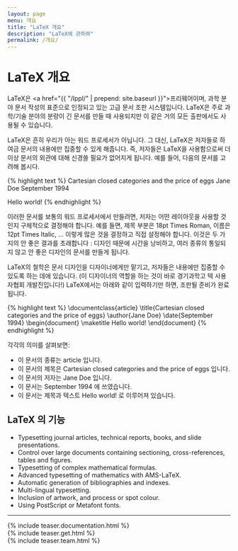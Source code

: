 ```yaml
---
layout: page
menu: 개요
title: "LaTeX 개요"
description: "LaTeX에 관하여"
permalink: /개요/
---
```


# LaTeX 개요


LaTeX은 <a href="{{ "/lppl/" | prepend: site.baseurl }}">프리웨어</a>이며, 과학 분야 문서 작성의 표준으로 인정되고 있는 고급 문서 조판 시스템입니다.
LaTeX은 주로 과학/기술 분야의 분량이 긴 문서를 만들 때 사용되지만 이 같은 거의 모든 출판에서도 사용될 수 있습니다.

LaTeX은 흔히 우리가 아는 워드 프로세서가 아닙니다. 그 대신, LaTeX은 저자들로 하여금 문서의 내용에만 집중할 수 있게 해줍니다.
즉, 저자들은 LaTeX을 사용함으로써 더 이상 문서의 외관에 대해 신경쓸 필요가 없어지게 됩니다.
예를 들어, 다음의 문서를 고려해 봅시다.

{% highlight text %}
Cartesian closed categories and the price of eggs
Jane Doe
September 1994

Hello world!
{% endhighlight %}

이러한 문서를 보통의 워드 프로세서에서 만들려면, 저자는 어떤 레이아웃을 사용할 것인지 구체적으로 결정해야 합니다.
예를 들면, 제목 부분은 18pt Times Roman, 이름은 12pt Times Italic, ... 이렇게 많은 것을 결정하고 직접 설정해야 합니다.
이것은 두 가지의 안 좋은 결과를 초래합니다 : 디자인 때문에 시간을 낭비하고, 여러 종류의 통일되지 않고 안 좋은 디자인의 문서를 만들게 됩니다.

LaTeX의 철학은 문서 디자인을 디자이너에게만 맡기고, 저자들은 내용에만 집중할 수 있도록 하는 데에 있습니다.
(이 디자이너의 역할을 하는 것이 바로 경기과학고 텍 사용자협회 개발진입니다!)
LaTeX에서는 아래와 같이 입력하기만 하면, 조판될 준비가 완료됩니다.

{% highlight text %}
\documentclass{article}
\title{Cartesian closed categories and the price of eggs}
\author{Jane Doe}
\date{September 1994}
\begin{document}
   \maketitle
   Hello world!
\end{document}
{% endhighlight %}

각각의 의미를 살펴보면:

+ 이 문서의 종류는 article 입니다.
+ 이 문서의 제목은 Cartesian closed categories and the price of eggs 입니다.
+ 이 문서의 저자는 Jane Doe 입니다.
+ 이 문서는 September 1994 에 쓰였습니다.
+ 이 문서는 제목과 텍스트 Hello world! 로 이루어져 있습니다.

## LaTeX 의 기능

+ Typesetting journal articles, technical reports, books, and slide presentations.
+ Control over large documents containing sectioning, cross-references, tables and figures.
+ Typesetting of complex mathematical formulas.
+ Advanced typesetting of mathematics with AMS-LaTeX.
+ Automatic generation of bibliographies and indexes.
+ Multi-lingual typesetting.
+ Inclusion of artwork, and process or spot colour.
+ Using PostScript or Metafont fonts.

<hr>
<div class="row teaser">
  <section class="col cell1of3">{% include teaser.documentation.html %}</section>
  <section class="col cell1of3">{% include teaser.get.html %}</section>
  <section class="col cell1of3">{% include teaser.team.html %}</section>
</div>
